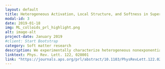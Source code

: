 ```yaml
---
layout: default
title: Heterogeneous Activation, Local Structure, and Softness in Supercooled Colloidal Liquids
modal-id: 3
date: 2019-01-18
img: ML_colloids_prl_highlight.png
alt: image-alt
project-date: January 2019
#client: Start Bootstrap
category: Soft matter research
description: We experimentally characterize heterogeneous nonexponential relaxation in bidisperse supercooled colloidal liquids utilizing a recent concept called “softness” [Phys. Rev. Lett. 114, 108001 (2015)]. Particle trajectory and structure data enable classification of particles into subgroups with different local environments and propensities to hop. We determine residence times tR between particle hops and show that tRderived from particles in the same softness subgroup are exponentially distributed. Using the mean residence time ¯tR for each softness subgroup, and a Kramers’ reaction rate model, we estimate the activation energy barriers Eb for particle hops, and show that both ¯ tR and  Eb are monotonic functions of softness. Finally, we derive information about the combinations of large and small particle neighbors that determine particle softness, and we explicitly show that multiple exponential relaxation channels in the supercooled liquid give rise to its nonexponential behavior.
linktext: Phys. Rev. Lett. 122, 028001
link: "https://journals.aps.org/prl/abstract/10.1103/PhysRevLett.122.028001"
---
```

